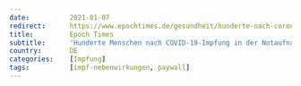 ```yaml
---
date:          2021-01-07
redirect:      https://www.epochtimes.de/gesundheit/hunderte-nach-corona-impfung-in-notaufnahme-impfstoff-183-mal-mehr-reaktionen-a3418042.html
title:         Epoch Times
subtitle:      'Hunderte Menschen nach COVID-19-Impfung in der Notaufnahme'
country:       DE
categories:    [Impfung]
tags:          [impf-nebenwirkungen, paywall]
---
```

